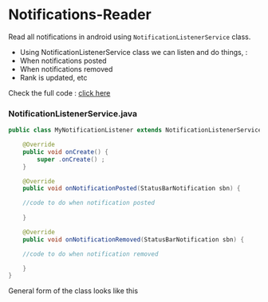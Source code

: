 # Notifications-Reader

Read all notifications in android using ```NotificationListenerService``` class.
* Using NotificationListenerService class we can listen and do things, :
* When notifications posted
* When notifications removed
* Rank is updated, etc 

Check the full code : [click here](https://github.com/jaikeerthick/Notifications-Reader/tree/main/app/src/main/java/com/jaikeerthick/mynotifications)

### NotificationListenerService.java

```java
public class MyNotificationListener extends NotificationListenerService {

    @Override
    public void onCreate() {
        super .onCreate() ;
    }

    @Override
    public void onNotificationPosted(StatusBarNotification sbn) {

    //code to do when notification posted
       
    }

    @Override
    public void onNotificationRemoved(StatusBarNotification sbn) {

    //code to do when notification removed

    }   
}
```

General form of the class looks like this
